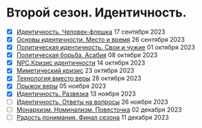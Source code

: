 # Второй сезон. Идентичность.

- [x] [Идентичность. Человек-флешка](your-flash-memory-card-with-identity.md) 17 сентября 2023
- [x] [Основы идентичности. Место и время](placeandtime.md) 26 сентября 2023
- [x] [Политическая идентичность. Свои и чужие](political-identity.md) 01 октября 2023
- [x] [Политическая борьба. Асабия](asabiya.md) 08 октября 2023
- [x] [NPC.Кризис идентичности](the-crisis-of-identity.md) 14 октября 2023
- [x] [Миметический кризис](mimetic.md) 23 октября 2023
- [x] [Технология вместо веры](technology-instead-of-faith.md) 28 октября 2023
- [x] [Прыжок веры](a-leap-of-faith.md) 05 ноября 2023
- [x] [Идентичность. Развязка](identity-conclusion.md) 13 ноября 2023
- [ ] [Идентичность. Ответы на вопросы](identity-qa.md) 26 ноября 2023
- [ ] [Монархизм. Номинализм. Повесточка](monarchs-and-agenda.md) 02 декабря 2023
- [ ] [Радость понимания. Финал сезона](the-joy-of-understanding.md) 11 декабря 2023
